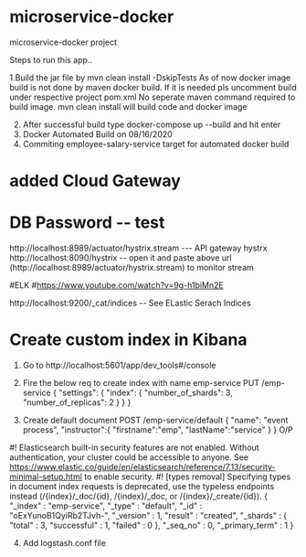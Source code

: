 # microservice-docker
microservice-docker project

Steps to run this app..

1.Build the jar file by mvn clean install -DskipTests
As of now docker image build is not done by maven docker build. If it is needed pls uncomment <goal>build</goal> under respective project 
pom.xml
 No seperate maven command required to build image. mvn clean install will build code and docker image

2. After successful build type docker-compose up --build and hit enter
3. Docker Automated Build on 08/16/2020
4. Commiting employee-salary-service target for automated docker build

# added Cloud Gateway
# DB Password --  test
http://localhost:8989/actuator/hystrix.stream  --- API gateway hystrx
http://localhost:8090/hystrix -- open it and paste above url (http://localhost:8989/actuator/hystrix.stream)  to monitor stream

#ELK
#https://www.youtube.com/watch?v=9g-h1biMn2E

http://localhost:9200/_cat/indices -- See ELastic Serach Indices

# Create custom index in Kibana
1. Go to http://localhost:5601/app/dev_tools#/console
2. Fire the below req to create index with name emp-service
PUT /emp-service
{
  "settings": {
    "index": {
      "number_of_shards": 3,  
      "number_of_replicas": 2 
    }
  }
}

3. Create default document
POST /emp-service/default
{
  "name": "event process",
  "instructor":{
    "firstname":"emp",
	"lastName":"service"
  }
}
 O/P
 
 #! Elasticsearch built-in security features are not enabled. Without authentication, your cluster could be accessible to anyone. See https://www.elastic.co/guide/en/elasticsearch/reference/7.13/security-minimal-setup.html to enable security.
#! [types removal] Specifying types in document index requests is deprecated, use the typeless endpoints instead (/{index}/_doc/{id}, /{index}/_doc, or /{index}/_create/{id}).
{
  "_index" : "emp-service",
  "_type" : "default",
  "_id" : "oExYunoB1QyiRb2TJvh-",
  "_version" : 1,
  "result" : "created",
  "_shards" : {
    "total" : 3,
    "successful" : 1,
    "failed" : 0
  },
  "_seq_no" : 0,
  "_primary_term" : 1
}

4. Add logstash.conf file



